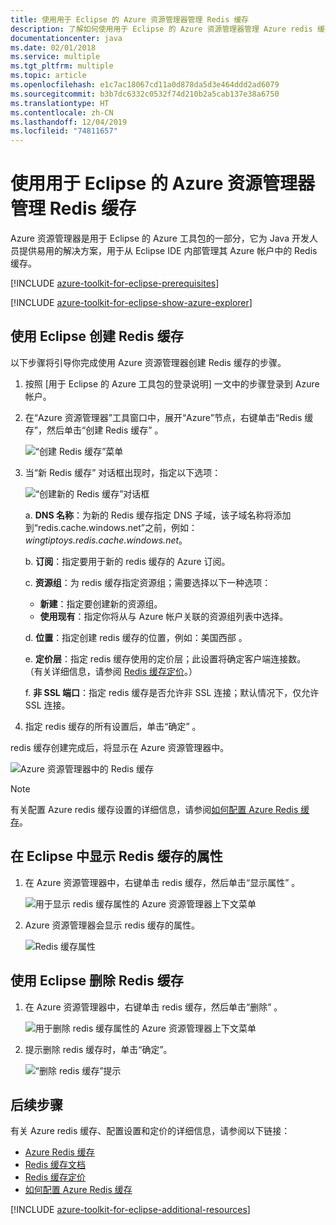 ```yaml
---
title: 使用用于 Eclipse 的 Azure 资源管理器管理 Redis 缓存
description: 了解如何使用用于 Eclipse 的 Azure 资源管理器管理 Azure redis 缓存。
documentationcenter: java
ms.date: 02/01/2018
ms.service: multiple
ms.tgt_pltfrm: multiple
ms.topic: article
ms.openlocfilehash: e1c7ac18067cd11a0d878da5d3e464ddd2ad6079
ms.sourcegitcommit: b3b7dc6332c0532f74d210b2a5cab137e38a6750
ms.translationtype: HT
ms.contentlocale: zh-CN
ms.lasthandoff: 12/04/2019
ms.locfileid: "74811657"
---
```

# <a name="managing-redis-caches-using-the-azure-explorer-for-eclipse"></a>使用用于 Eclipse 的 Azure 资源管理器管理 Redis 缓存

Azure 资源管理器是用于 Eclipse 的 Azure 工具包的一部分，它为 Java 开发人员提供易用的解决方案，用于从 Eclipse IDE 内部管理其 Azure 帐户中的 Redis 缓存。

[!INCLUDE [azure-toolkit-for-eclipse-prerequisites](../includes/azure-toolkit-for-eclipse-prerequisites.md)]

[!INCLUDE [azure-toolkit-for-eclipse-show-azure-explorer](../includes/azure-toolkit-for-eclipse-show-azure-explorer.md)]

## <a name="create-a-redis-cache-by-using-eclipse"></a>使用 Eclipse 创建 Redis 缓存

以下步骤将引导你完成使用 Azure 资源管理器创建 Redis 缓存的步骤。

1. 按照 [用于 Eclipse 的 Azure 工具包的登录说明] 一文中的步骤登录到 Azure 帐户。

1. 在“Azure 资源管理器”工具窗口中，展开“Azure”节点，右键单击“Redis 缓存”，然后单击“创建 Redis 缓存”     。

   ![“创建 Redis 缓存”菜单][CR01]

1. 当“新 Redis 缓存”  对话框出现时，指定以下选项：

   ![“创建新的 Redis 缓存”对话框][CR02]

   a. **DNS 名称**：为新的 Redis 缓存指定 DNS 子域，该子域名称将添加到“redis.cache.windows.net”之前，例如：*wingtiptoys.redis.cache.windows.net*。

   b. **订阅**：指定要用于新的 redis 缓存的 Azure 订阅。

   c. **资源组**：为 redis 缓存指定资源组；需要选择以下一种选项：
      * **新建**：指定要创建新的资源组。
      * **使用现有**：指定你将从与 Azure 帐户关联的资源组列表中选择。

   d. **位置**：指定创建 redis 缓存的位置，例如：美国西部  。

   e. **定价层**：指定 redis 缓存使用的定价层；此设置将确定客户端连接数。 （有关详细信息，请参阅 [Redis 缓存定价]。）

   f. **非 SSL 端口**：指定 redis 缓存是否允许非 SSL 连接；默认情况下，仅允许 SSL 连接。

1. 指定 redis 缓存的所有设置后，单击“确定”  。

redis 缓存创建完成后，将显示在 Azure 资源管理器中。

   ![Azure 资源管理器中的 Redis 缓存][CR03]

> [!NOTE]
>
> 有关配置 Azure redis 缓存设置的详细信息，请参阅[如何配置 Azure Redis 缓存]。
>

## <a name="display-the-properties-for-your-redis-cache-in-eclipse"></a>在 Eclipse 中显示 Redis 缓存的属性

1. 在 Azure 资源管理器中，右键单击 redis 缓存，然后单击“显示属性”  。

   ![用于显示 redis 缓存属性的 Azure 资源管理器上下文菜单][SP01]

1. Azure 资源管理器会显示 redis 缓存的属性。

   ![Redis 缓存属性][SP02]

## <a name="delete-your-redis-cache-by-using-eclipse"></a>使用 Eclipse 删除 Redis 缓存

1. 在 Azure 资源管理器中，右键单击 redis 缓存，然后单击“删除”  。

   ![用于删除 redis 缓存属性的 Azure 资源管理器上下文菜单][DE01]

1. 提示删除 redis 缓存时，单击“确定”。 

   ![“删除 redis 缓存”提示][DE02]

## <a name="next-steps"></a>后续步骤

有关 Azure redis 缓存、配置设置和定价的详细信息，请参阅以下链接：

* [Azure Redis 缓存]
* [Redis 缓存文档]
* [Redis 缓存定价]
* [如何配置 Azure Redis 缓存]

[!INCLUDE [azure-toolkit-for-eclipse-additional-resources](../includes/azure-toolkit-for-eclipse-additional-resources.md)]

<!-- URL List -->

[Redis 缓存定价]: https://azure.microsoft.com/pricing/details/cache/
[Azure Redis 缓存]: https://azure.microsoft.com/services/cache/
[Redis 缓存文档]: /azure/redis-cache/
[如何配置 Azure Redis 缓存]: /azure/redis-cache/cache-configure

<!-- IMG List -->

[CR01]: media/azure-toolkit-for-eclipse-managing-redis-caches-using-azure-explorer/CR01.png
[CR02]: media/azure-toolkit-for-eclipse-managing-redis-caches-using-azure-explorer/CR02.png
[CR03]: media/azure-toolkit-for-eclipse-managing-redis-caches-using-azure-explorer/CR03.png

[SP01]: media/azure-toolkit-for-eclipse-managing-redis-caches-using-azure-explorer/SP01.png
[SP02]: media/azure-toolkit-for-eclipse-managing-redis-caches-using-azure-explorer/SP02.png

[DE01]: media/azure-toolkit-for-eclipse-managing-redis-caches-using-azure-explorer/DE01.png
[DE02]: media/azure-toolkit-for-eclipse-managing-redis-caches-using-azure-explorer/DE02.png
